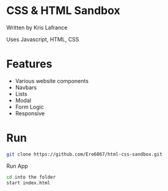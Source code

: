 # CSS & HTML Sandbox

Written by Kris Lafrance

Uses Javascript, HTML, CSS

# Features

- Various website components
- Navbars
- Lists
- Modal
- Form Logic
- Responsive

# Run

```sh
git clone https://github.com/Ero6067/html-css-sandbox.git
```

Run App

```sh
cd into the folder
start index.html
```
